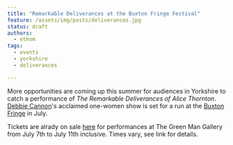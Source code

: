 ```yaml
---
title: "Remarkable Deliverances at the Buxton Fringe Festival"
feature: /assets/img/posts/deliverances.jpg 
status: draft
authors:
  - ethom
tags:
  - events
  - yorkshire
  - deliverances

---
```

More opportunities are coming up this summer for audiences in Yorkshire to catch a performance of *The Remarkable Deliverances of Alice Thornton*. [Debbie Cannon](https://debbiecannon.org/)'s acclaimed one-women show is set for a run at the [Buxton Fringe](https://www.buxtonfringe.org.uk/) in July. 

Tickets are alrady on sale [here](https://www.wegottickets.com/event/618704) for performances at The Green Man Gallery from July 7th to July 11th inclusive. Times vary, see link for details. 